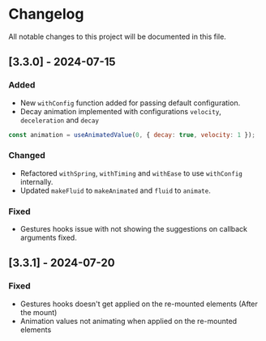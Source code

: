# Changelog

All notable changes to this project will be documented in this file.

## [3.3.0] - 2024-07-15

### Added

- New `withConfig` function added for passing default configuration.
- Decay animation implemented with configurations `velocity`, `deceleration` and `decay`

```js
const animation = useAnimatedValue(0, { decay: true, velocity: 1 });
```

### Changed

- Refactored `withSpring`, `withTiming` and `withEase` to use `withConfig` internally.
- Updated `makeFluid` to `makeAnimated` and `fluid` to `animate`.

### Fixed

- Gestures hooks issue with not showing the suggestions on callback arguments fixed.

## [3.3.1] - 2024-07-20

### Fixed

- Gestures hooks doesn't get applied on the re-mounted elements (After the mount)
- Animation values not animating when applied on the re-mounted elements
